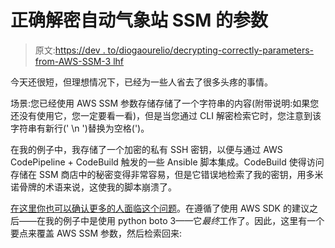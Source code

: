 # 正确解密自动气象站 SSM 的参数

> 原文:[https://dev . to/diogaourelio/decrypting-correctly-parameters-from-AWS-SSM-3 lhf](https://dev.to/diogoaurelio/decrypting-correctly-parameters-from-aws-ssm-3lhf)

今天还很短，但理想情况下，已经为一些人省去了很多头疼的事情。

场景:您已经使用 AWS SSM 参数存储存储了一个字符串的内容(附带说明:如果您还没有使用它，您一定要看一看)，但是当您通过 CLI 解密检索它时，您注意到该字符串有新行(' \n ')替换为空格(')。

在我的例子中，我存储了一个加密的私有 SSH 密钥，以便与通过 AWS CodePipeline + CodeBuild 触发的一些 Ansible 脚本集成。CodeBuild 使得访问存储在 SSM 商店中的秘密变得非常容易，但是它错误地检索了我的密钥，用多米诺骨牌的术语来说，这使我的脚本崩溃了。

[在这里你也可以确认更多的人面临这个问题](https://github.com/aws/aws-cli/issues/2596)。在遵循了使用 AWS SDK 的建议之后——在我的例子中是使用 python boto 3——它*最终*工作了。因此，这里有一个要点来覆盖 AWS SSM 参数，然后检索回来: